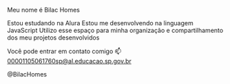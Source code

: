 Meu nome é Bilac Homes

Estou estudando na Alura
Estou me desenvolvendo na linguagem JavaScript
Utilizo esse espaço para minha organização e compartilhamento dos meu projetos desenvolvidos

Você pode entrar em contato comigo 📫
00001105061760sp@al.educacao.sp.gov.br

@BilacHomes

